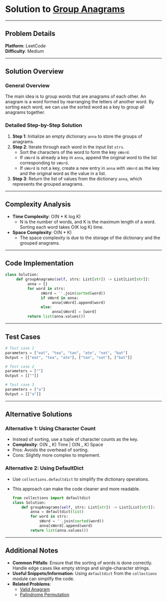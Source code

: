 # Solution to [Group Anagrams](https://leetcode.com/problems/group-anagrams/)

---

## Problem Details

**Platform**: LeetCode  
**Difficulty**: Medium

---

## Solution Overview

### General Overview

The main idea is to group words that are anagrams of each other. An anagram is a word formed by rearranging the letters of another word. By sorting each word, we can use the sorted word as a key to group all anagrams together.

### Detailed Step-by-Step Solution

1. **Step 1**: Initialize an empty dictionary `anna` to store the groups of anagrams.
2. **Step 2**: Iterate through each word in the input list `strs`.
   - Sort the characters of the word to form the key `sWord`.
   - If `sWord` is already a key in `anna`, append the original word to the list corresponding to `sWord`.
   - If `sWord` is not a key, create a new entry in `anna` with `sWord` as the key and the original word as the value in a list.
3. **Step 3**: Return the list of values from the dictionary `anna`, which represents the grouped anagrams.

---

## Complexity Analysis

- **Time Complexity**: O(N \* K log K)
  - N is the number of words, and K is the maximum length of a word. Sorting each word takes O(K log K) time.
- **Space Complexity**: O(N \* K)
  - The space complexity is due to the storage of the dictionary and the grouped anagrams.

---

## Code Implementation

```python
class Solution:
     def groupAnagrams(self, strs: List[str]) -> List[List[str]]:
          anna = {}
          for word in strs:
                sWord = ''.join(sorted(word))
                if sWord in anna:
                     anna[sWord].append(word)
                else:
                     anna[sWord] = [word]
          return list(anna.values())
```

---

## Test Cases

```python
# Test case 1
parameters = ["eat", "tea", "tan", "ate", "nat", "bat"]
Output = [["eat", "tea", "ate"], ["tan", "nat"], ["bat"]]

# Test case 2
parameters = [""]
Output = [[""]]

# Test case 3
parameters = ["a"]
Output = [["a"]]
```

---

## Alternative Solutions

### Alternative 1: Using Character Count

- Instead of sorting, use a tuple of character counts as the key.
- **Complexity**: O(N _ K) Time | O(N _ K) Space
- Pros: Avoids the overhead of sorting.
- Cons: Slightly more complex to implement.

### Alternative 2: Using DefaultDict

- Use `collections.defaultdict` to simplify the dictionary operations.
- This approach can make the code cleaner and more readable.

  ```python
  from collections import defaultdict
  class Solution:
      def groupAnagrams(self, strs: List[str]) -> List[List[str]]:
          anna = defaultdict(list)
          for word in strs:
              sWord = ''.join(sorted(word))
              anna[sWord].append(word)
          return list(anna.values())
  ```

---

## Additional Notes

- **Common Pitfalls**: Ensure that the sorting of words is done correctly. Handle edge cases like empty strings and single-character strings.
- **Useful Snippets/Information**: Using `defaultdict` from the `collections` module can simplify the code.
- **Related Problems**:
  - [Valid Anagram](https://leetcode.com/problems/valid-anagram/)
  - [Palindrome Permutation](https://leetcode.com/problems/palindrome-permutation/)
